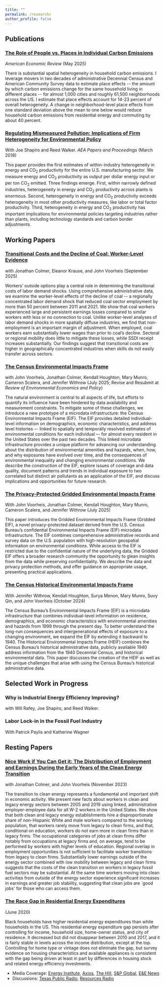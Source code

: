 ```yaml
---
title: ""
permalink: /research/
author_profile: false
---
```


## Publications

### [The Role of People vs. Places in Individual Carbon Emissions](/files/Lyubich_UCBerkeley_JMP.pdf) 
*American Economic Review* (May 2025)

There is substantial spatial heterogeneity in household carbon emissions. I leverage movers in two decades of administrative Decennial Census and American Community Survey data to estimate place effects -- the amount by which carbon emissions change for the same household living in different places -- for almost 1,000 cities and roughly 61,500 neighborhoods across the US. I estimate that place effects account for 14-23 percent of overall heterogeneity. 
A change in neighborhood-level place effects from one standard deviation above the mean to one below would reduce household carbon emissions from residential energy and commuting by about 40 percent.


### [Regulating Mismeasured Pollution: Implications of Firm Heterogeneity for Environmental Policy](/files/RegulatingMismeasuredPollution.pdf)
With Joe Shapiro and Reed Walker. *AEA Papers and Proceedings* (March 2018)

This paper provides the first estimates of within-industry heterogeneity in energy and CO<sub>2</sub> productivity for the entire U.S. manufacturing sector. We measure energy and CO<sub>2</sub> productivity as output per dollar energy input or per ton CO<sub>2</sub> emitted. Three findings emerge. First, within narrowly defined industries, heterogeneity in energy and CO<sub>2</sub> productivity across plants is enormous. Second, heterogeneity in energy and CO<sub>2</sub> productivity exceeds heterogeneity in most other productivity measures, like labor or total factor productivity. Third, heterogeneity in energy and CO<sub>2</sub> productivity has important implications for environmental policies targeting industries rather than plants, including technology standards and carbon border adjustments.

## Working Papers

### [Transitional Costs and the Decline of Coal: Worker-Level Evidence](/files/coal_transition.pdf)
with Jonathan Colmer, Eleanor Krause, and John Voorheis (September 2025)

Workers’ outside options play a central role in determining the transitional costs of labor demand shocks. Using comprehensive administrative data, we examine the worker-level effects of the decline of coal -- a regionally concentrated labor demand
shock that reduced coal sector employment by more than 50 percent between 2011 and 2021. We show that coal workers experienced large and persistent earnings losses compared to similar workers with less or no connection to coal. Unlike worker-level
analyses of labor demand shocks in more spatially diffuse industries, we find that non-employment is an important margin of adjustment. When employed, coal workers earn substantially lower wages than prior to coal’s decline. Sectoral or regional
mobility does little to mitigate these losses, while SSDI receipt increases substantially. Our findings suggest that transitional costs are higher in geographically concentrated industries when skills do not easily transfer across sectors.

### [The Census Environmental Impacts Frame](/files/EIF.pdf)
with John Voorheis, Jonathan Colmer, Kendall Houghton, Mary Munro, Cameron Scalera, and Jennifer Withrow (July 2025; Revise and Resubmit at *Review of Environmental Economics and Policy*)

The natural environment is central to all aspects of life, but efforts to quantify its influence have been hindered by data availability and measurement constraints. To mitigate some of these challenges, we introduce a new prototype of a microdata infrastructure: the Census Environmental Impacts Frame (EIF). The EIF provides detailed individual-level information on demographics, economic characteristics, and address level histories –- linked to spatially and temporally resolved estimates of environmental conditions for each individual –- for almost every resident in the United States over the past two decades. This linked microdata infrastructure provides a unique platform for advancing our understanding about the distribution of environmental amenities and hazards, when, how, and why exposures have evolved over time, and the consequences of environmental inequality and changing environmental conditions. We describe the construction of the EIF, explore issues of coverage and data quality, document patterns and trends in individual exposure to two correlated but distinct air pollutants as an application of the EIF, and discuss implications and opportunities for future research.


### [The Privacy-Protected Gridded Environmental Impacts Frame](/files/Gridded_EIF.pdf)
With John Voorheis, Jonathan Colmer, Kendall Houghton, Mary Munro, Cameron Scalera, and Jennifer Withrow (July 2025)

This paper introduces the Gridded Environmental Impacts Frame (Gridded EIF), a novel privacy-protected dataset derived from the U.S. Census Bureau’s confidential Environmental Impacts Frame (EIF) microdata infrastructure. The EIF combines comprehensive administrative records and survey data on the U.S. population with high-resolution geospatial information on environmental conditions. While access to the EIF is restricted due to the confidential nature of the underlying data, the Gridded EIF offers a broader research community the opportunity to glean insights from the data while preserving confidentiality. We describe the data and privacy protection methods, and offer guidance on appropriate usage, presenting practical applications.

### [The Census Historical Environmental Impacts Frame](/files/historical_eif.pdf)
With Jennifer Withrow, Kendall Houghton, Surya Menon, Mary Munro, Suvy Qin, and John Voorheis (October 2024)

The Census Bureau’s Environmental Impacts Frame (EIF) is a microdata infrastructure that combines individual-level information on residence, demographics, and economic characteristics with environmental amenities and hazards from 1999 through the present day. To better understand the long-run consequences and intergenerational effects of exposure to a changing environment, we expand the EIF by extending it backward to 1940. The Historical Environmental Impacts Frame (HEIF) combines the Census Bureau’s historical administrative data, publicly available 1940 address information from the 1940 Decennial Census, and historical environmental data. This paper discusses the creation of the HEIF as well as the unique challenges that arise with using the Census Bureau’s historical administrative data. 


## Selected Work in Progress

### Why is Industrial Energy Efficiency Improving?
with Will Rafey, Joe Shapiro, and Reed Walker.

### Labor Lock-in in the Fossil Fuel Industry
With Patrick Paylis and Katherine Wagner

## Resting Papers 

### [Nice Work if You Can Get it: The Distribution of Employment and Earnings During the Early Years of the Clean Energy Transition](/files/clean_transition.pdf)
with Jonathan Colmer, and John Voorheis (November 2023)

The transition to clean energy represents a fundamental and important shift in economic activity. We present new facts about workers in clean and legacy energy sectors between 2005 and 2019 using linked, administrative employer-employee data for all W-2 workers in the United States. We show that both clean and legacy energy establishments hire a disproportionate share of non-Hispanic White and male workers compared to the working population, that workers rarely move from legacy to clean firms, and that, conditional on education, workers do not earn more in clean firms than in legacy firms. The occupational categories of jobs at clean firms differ notably from occupations at legacy firms and, on average, tend to be performed by workers with higher levels of education. Regional overlap in employment opportunities is not sufficient to facilitate worker transitions from legacy to clean firms. Substantially lower earnings outside of the energy sector combined with low mobility between legacy and clean firms suggests that the costs of the clean transition on workers in legacy fossil fuel sectors may be substantial. At the same time workers moving into clean activities from outside of the energy sector experience significant increases in earnings and greater job stability, suggesting that clean jobs are `good jobs' for those who can access them.

### [The Race Gap in Residential Energy Expenditures](/files/race_energyGap.pdf)
(June 2020)

Black households have higher residential energy expenditures than white households in the US. This residential energy expenditure gap persists after controlling for income, household size, home-owner status, and city of residence. It decreased but did not disappear between 2010 and 2017, and it is fairly stable in levels across the income distribution, except at the top. Controlling for home type or vintage does not eliminate the gap, but survey evidence on housing characteristics and available appliances is consistent with the gap being driven at least in part by differences in housing stock and related energy efficiency investments.

- Media Coverage: [Energy Institute](https://energyathaas.wordpress.com/2020/06/22/consuming-energy-while-black/), [Axios](https://www.axios.com/persistent-racial-disparities-energy-expenses-fde229f4-f8a0-4542-a594-8705e8d4dfbc.html), [The Hill](https://thehill.com/policy/energy-environment/504138-black-households-pay-more-for-energy-than-white-households-analysis), [S&P Global](https://www.spglobal.com/marketintelligence/en/news-insights/latest-news-headlines/in-america-black-families-pay-more-for-energy-than-white-families-study-59180525), [E&E News](https://www.eenews.net/energywire/2020/06/25/stories/1063448841)
- Discussions: [Texas Public Radio](https://www.tpr.org/post/new-research-shows-black-households-pay-more-home-energy-whites), [Resources Radio](https://www.resourcesmag.org/resources-radio/equity-and-electricity-race-gap-household-energy-use-eva-lyubich/)



